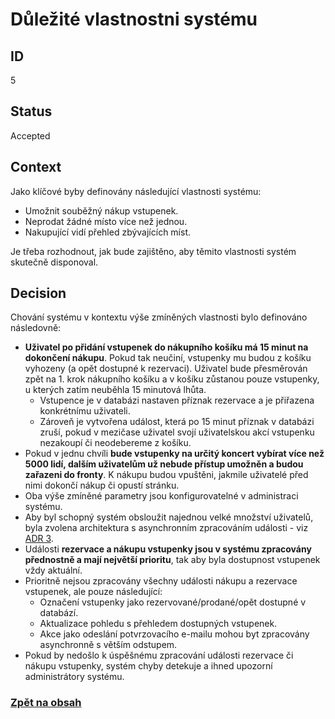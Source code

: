 # Důležité vlastnostni systému

## ID

5

## Status 

Accepted

## Context 

Jako klíčové byby definovány následující vlastnosti systému:
- Umožnit souběžný nákup vstupenek.
- Neprodat žádné místo více než jednou.
- Nakupující vidí přehled zbývajících míst.

Je třeba rozhodnout, jak bude zajištěno, aby těmito vlastnosti systém skutečně disponoval. 

## Decision 

Chování systému v kontextu výše zmíněných vlastnosti bylo definováno následovně:
- **Uživatel po přidání vstupenek do nákupního košíku má 15 minut na dokončení nákupu**. Pokud tak neučiní, vstupenky mu budou z košíku vyhozeny (a opět dostupné k rezervaci). Uživatel bude přesměrován zpět na 1. krok nákupního košíku a v košíku zůstanou pouze vstupenky, u kterých zatím neuběhla 15 minutová lhůta.
  - Vstupence je v databázi nastaven příznak rezervace a je přiřazena konkrétnímu uživateli.
  - Zároveň je vytvořena událost, která po 15 minut příznak v databázi zruší, pokud v mezičase uživatel svojí uživatelskou akcí vstupenku nezakoupí či neodebereme z košíku.
- Pokud v jednu chvíli **bude vstupenky na určitý koncert vybírat více než 5000 lidí, dalším uživatelům už nebude přístup umožněn a budou zařazeni do fronty**. K nákupu budou vpuštěni, jakmile uživatelé před nimi dokončí nákup či opustí stránku. 
- Oba výše zmíněné parametry jsou konfigurovatelné v administraci systému. 
- Aby byl schopný systém obsloužit najednou velké množství uživatelů, byla zvolena architektura s asynchronním zpracováním události - viz [ADR 3](../adr/3-backend.md).
- Události **rezervace a nákupu vstupenky jsou v systému zpracovány přednostně a mají největší prioritu**, tak aby byla dostupnost vstupenek vždy aktuální.
- Prioritně nejsou zpracovány všechny události nákupu a rezervace vstupenek, ale pouze následující:
  - Označení vstupenky jako rezervované/prodané/opět dostupné v databází. 
  - Aktualizace pohledu s přehledem dostupných vstupenek.
  - Akce jako odeslání potvrzovacího e-mailu mohou byt zpracovány asynchronně s větším odstupem.
- Pokud by nedošlo k úspěšnému zpracování události rezervace či nákupu vstupenky, systém chyby detekuje a ihned upozorní administrátory systému. 

### [Zpět na obsah](../README.md#obsah)